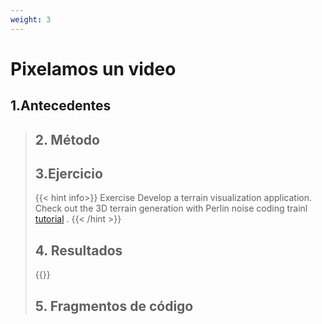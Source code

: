 ```yaml
---
weight: 3
---
```


# Pixelamos un video
## 1.Antecedentes
<blockquote>
<p style = 'text-align: justify;'>


## 2. Método

## 3.Ejercicio
{{< hint info>}}
Exercise
Develop a terrain visualization application. Check out the 3D terrain generation with Perlin noise coding trainl [ tutorial](https://www.youtube.com/watch?v=IKB1hWWedMk&embeds_euri=https%3A%2F%2Fvisualcomputing.github.io%2F&feature=emb_logo) .
{{< /hint >}}

## 4. Resultados
{{<p5-iframe sketch="/showcase/sketches/Mach_band/Mach.js" width="600" height="600" >}}


## 5. Fragmentos de código